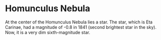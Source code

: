 # Homunculus Nebula

At the center of the Homunculus Nebula lies a star. The star, which is Eta
Carinae, had a magnitude of -0.8 in 1841 (second brightest star in the sky).
Now, it is a very dim sixth-magnitude star.
